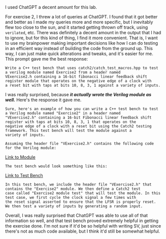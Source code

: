 I used ChatGPT a decent amount for this lab. 

For exercise 2, I threw a lot of queries at ChatGPT. I found that it got better and better as I made my queries more and more specific, but I inevitably flew too close to the sun, and it started getting thrown off track, using `verilated`, etc. There was definitely a decent amount in the output that I had to ignore, but for this kind of thing, I find it more convenient. That is, I want to use my brainpower making important decisions like how I can do testing in an efficient way instead of building the code from the ground up. This way, I can just make quick alterations and tweaks, and it's easier for me.
This prompt gave me the best response:
```
Write a C++ test bench that uses catch2/catch_test_macros.hpp to test a verilog module named Exercise2 from a header named
VExercise2.h containing a 16-bit fibonacci linear feedback shift register module that operates on the negative edge of a clock with
a reset bit with taps at bits 10, 8, 3, 1 against a variety of inputs.
```
I was really surprised, because ***it actually wrote the Verilog module as well.***
Here's the response it gave me.
```
Sure, here's an example of how you can write a C++ test bench to test a Verilog module named "Exercise2" in a header named
"VExercise2.h" containing a 16-bit Fibonacci linear feedback shift register with taps at bits 10, 8, 3, 1 that operates on the
negative edge of a clock with a reset bit using the Catch2 testing framework. This test bench will test the module against a
variety of inputs.

Assuming the header file "VExercise2.h" contains the following code for the Verilog module:
```
[Link to Module](Exercise2_GPT.sv)
```
The test bench would look something like this:
```
[Link to Test Bench](exercise2_GPT.cpp)
```
In this test bench, we include the header file "VExercise2.h" that contains the "Exercise2" module. We then define a Catch2 test
case called "Exercise2 module test" that will test the module. In this test case, we first cycle the clock signal a few times with
the reset signal asserted to ensure that the LFSR is properly reset. We then test a variety of inputs by generating a random input.
```

Overall, I was really surprised that ChatGPT was able to use all of that information so well, and that test bench proved extremely helpful in getting the exercise done. I'm not sure if it'd be so helpful with writing SV, just since there's not as much code available, but I think it'd still be somewhat helpful. 
